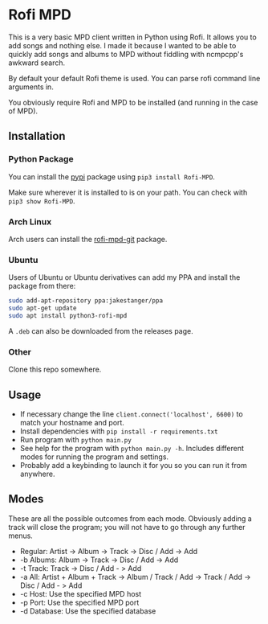 # Rofi MPD
This is a very basic MPD client written in Python using Rofi. It allows you to add songs and nothing
else. I made it because I wanted to be able to quickly add songs and albums to MPD without fiddling
with ncmpcpp's awkward search.

By default your default Rofi theme is used. You can parse rofi command line arguments in.

You obviously require Rofi and MPD to be installed (and running in the case of MPD).

## Installation

### Python Package

You can install the [pypi](https://pypi.org/project/Rofi-MPD/) package using `pip3 install Rofi-MPD`. 

Make sure wherever it is installed to is on your path. You can check with `pip3 show Rofi-MPD`.

### Arch Linux

Arch users can install the [rofi-mpd-git](https://aur.archlinux.org/packages/rofi-mpd-git/) package.

### Ubuntu

Users of Ubuntu or Ubuntu derivatives can add my PPA and install the package from there:

```bash
sudo add-apt-repository ppa:jakestanger/ppa
sudo apt-get update
sudo apt install python3-rofi-mpd
```

A `.deb` can also be downloaded from the releases page.

### Other

Clone this repo somewhere.

## Usage
* If necessary change the line `client.connect('localhost', 6600)` to match your hostname and port.
* Install dependencies with `pip install -r requirements.txt`
* Run program with `python main.py`
* See help for the program with `python main.py -h`. Includes different modes for running
the program and settings.
* Probably add a keybinding to launch it for you so you can run it from anywhere.

## Modes
These are all the possible outcomes from each mode. Obviously adding a track will close the program; you will not have to go through any further menus.
* Regular: Artist -> Album -> Track -> Disc / Add -> Add
* -b Albums: Album -> Track -> Disc / Add -> Add
* -t Track: Track -> Disc / Add - > Add
* -a All: Artist + Album + Track -> Album / Track / Add -> Track / Add -> Disc / Add - > Add
* -c Host: Use the specified MPD host
* -p Port: Use the specified MPD port
* -d Database: Use the specified database
